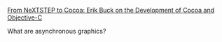[From NeXTSTEP to Cocoa: Erik Buck on the Development of Cocoa and Objective-C](http://www.informit.com/articles/article.aspx?p=1353402)

What are asynchronous graphics?

